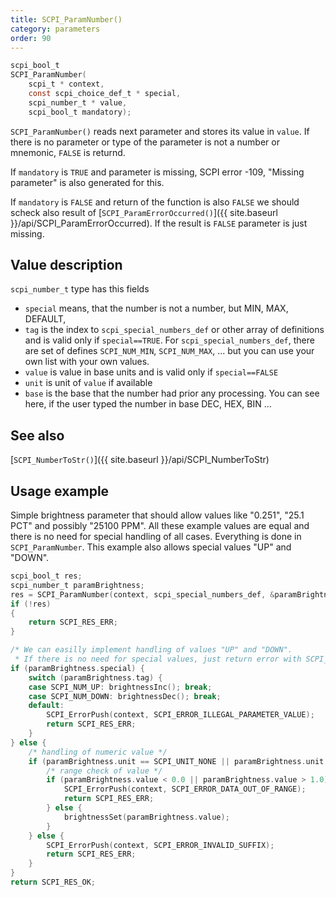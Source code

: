 ```yaml
---
title: SCPI_ParamNumber()
category: parameters
order: 90
---
```


```c
scpi_bool_t
SCPI_ParamNumber(
    scpi_t * context,
    const scpi_choice_def_t * special,
    scpi_number_t * value,
    scpi_bool_t mandatory);
```

`SCPI_ParamNumber()` reads next parameter and stores its value in `value`. If there is no parameter or type of the parameter is not a number or mnemonic, `FALSE` is returnd.

If `mandatory` is `TRUE` and parameter is missing, SCPI error -109, "Missing parameter" is also generated for this.

If `mandatory` is `FALSE` and return of the function is also `FALSE` we should scheck also result of [`SCPI_ParamErrorOccurred()`]({{ site.baseurl }}/api/SCPI_ParamErrorOccurred). If the result is `FALSE` parameter is just missing.


Value description
---

`scpi_number_t` type has this fields

* `special` means, that the number is not a number, but MIN, MAX, DEFAULT, 
* `tag` is the index to `scpi_special_numbers_def` or other array of definitions and is valid only if `special==TRUE`. For `scpi_special_numbers_def`, there are set of defines `SCPI_NUM_MIN`, `SCPI_NUM_MAX`, ... but you can use your own list with your own values.
* `value` is value in base units and is valid only if `special==FALSE`
* `unit` is unit of `value` if available
* `base` is the base that the number had prior any processing. You can see here, if the user typed the number in base DEC, HEX, BIN ...  

See also
---
[`SCPI_NumberToStr()`]({{ site.baseurl }}/api/SCPI_NumberToStr)

Usage example
---

Simple brightness parameter that should allow values like "0.251", "25.1 PCT" and possibly "25100 PPM". All these example values are equal and there is no need for special handling of all cases. Everything is done in `SCPI_ParamNumber`.
This example also allows special values "UP" and "DOWN".

```c
scpi_bool_t res;
scpi_number_t paramBrightness;
res = SCPI_ParamNumber(context, scpi_special_numbers_def, &paramBrightness, TRUE);
if (!res)
{
    return SCPI_RES_ERR;
}

/* We can easilly implement handling of values "UP" and "DOWN". 
 * If there is no need for special values, just return error with SCPI_ERROR_ILLEGAL_PARAMETER_VALUE. */
if (paramBrightness.special) {
    switch (paramBrightness.tag) {
    case SCPI_NUM_UP: brightnessInc(); break;
    case SCPI_NUM_DOWN: brightnessDec(); break;
    default: 
        SCPI_ErrorPush(context, SCPI_ERROR_ILLEGAL_PARAMETER_VALUE);
        return SCPI_RES_ERR;
    }
} else {
    /* handling of numeric value */
    if (paramBrightness.unit == SCPI_UNIT_NONE || paramBrightness.unit == SCPI_UNIT_UNITLESS ) {
        /* range check of value */
        if (paramBrightness.value < 0.0 || paramBrightness.value > 1.0) {
            SCPI_ErrorPush(context, SCPI_ERROR_DATA_OUT_OF_RANGE);
            return SCPI_RES_ERR;
        } else {
            brightnessSet(paramBrightness.value);
        }
    } else {
        SCPI_ErrorPush(context, SCPI_ERROR_INVALID_SUFFIX);
        return SCPI_RES_ERR;
    }
}
return SCPI_RES_OK;
```




